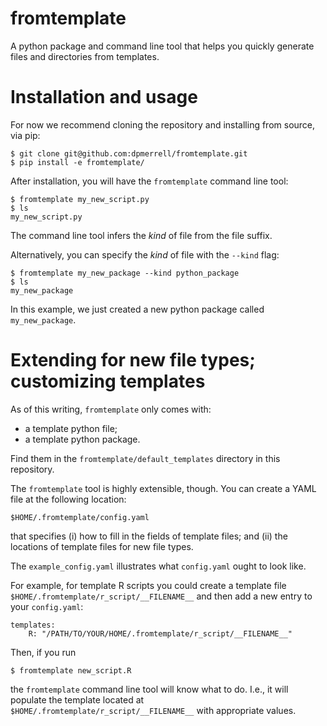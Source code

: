 # fromtemplate

A python package and command line tool that helps you quickly generate 
files and directories from templates.

# Installation and usage

For now we recommend cloning the repository and installing from source, via pip:
```
$ git clone git@github.com:dpmerrell/fromtemplate.git
$ pip install -e fromtemplate/
```

After installation, you will have the `fromtemplate` command line tool:
```
$ fromtemplate my_new_script.py
$ ls
my_new_script.py
```

The command line tool infers the *kind* of file from the file suffix.

Alternatively, you can specify the *kind* of file with the `--kind` flag:
```
$ fromtemplate my_new_package --kind python_package
$ ls
my_new_package
```
In this example, we just created a new python package called `my_new_package`.

# Extending for new file types; customizing templates

As of this writing, `fromtemplate` only comes with: 
* a template python file;
* a template python package.

Find them in the `fromtemplate/default_templates` directory in this repository.

The `fromtemplate` tool is highly extensible, though. You can create a YAML file at the following location:
```
$HOME/.fromtemplate/config.yaml
```
that specifies (i) how to fill in the fields of template files; and (ii) the locations of template files for new file types.

The `example_config.yaml` illustrates what `config.yaml` ought to look like.

For example, for template R scripts you could create a template file `$HOME/.fromtemplate/r_script/__FILENAME__` and then add a new entry to your `config.yaml`:
```
templates:
    R: "/PATH/TO/YOUR/HOME/.fromtemplate/r_script/__FILENAME__"
``` 

Then, if you run 
```
$ fromtemplate new_script.R
```
the `fromtemplate` command line tool will know what to do.
I.e., it will populate the template located at `$HOME/.fromtemplate/r_script/__FILENAME__` with appropriate values.


